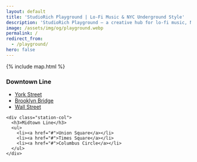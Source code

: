 ```yaml
---
layout: default
title: 'StudioRich Playground | Lo-Fi Music & NYC Underground Style'
description: 'StudioRich Playground — a creative hub for lo-fi music, NYC subway fashion, playlists, and cultural collectibles designed for modern explorers.'
image: /assets/img/og/playground.webp
permalink: /
redirect_from:
  - /playground/
hero: false
---
```


<section class="map-hero">
  {% include map.html %}
</section>

<section class="station-list">
  <div class="station-grid">
    <div class="station-col">
      <h3>Downtown Line</h3>
      <ul>
        <li><a href="#">York Street</a></li>
        <li><a href="#">Brooklyn Bridge</a></li>
        <li><a href="#">Wall Street</a></li>
      </ul>
    </div>

    <div class="station-col">
      <h3>Midtown Line</h3>
      <ul>
        <li><a href="#">Union Square</a></li>
        <li><a href="#">Times Square</a></li>
        <li><a href="#">Columbus Circle</a></li>
      </ul>
    </div>

  </div>
</section>

